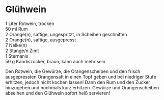 # Glühwein

1 Liter	Rotwein, trocken <br>
50 ml	Rum<br>
2		Orange(n), saftige, ungespritzt, in Scheiben geschnitten<br>
2		Orange(n), saftige, ausgepresst<br>
7		Nelke(n)<br>
2 		Stange/n	Zimt<br>
1		Sternanis<br>
50 g	Kandiszucker, braun, kann auch mehr sein<br>

Den Rotwein, die Gewürze, die Orangenscheiben und den frisch ausgepressten Orangensaft in einen Topf geben und bei niedriger Stufe erhitzen, jedoch nicht kochen lassen! Dann den Rum und den Zucker hinzugeben und nochmals kurz erhitzen.
Gewürze und Orangenscheiben abseihen und den Glühwein sofort heiß servieren!
